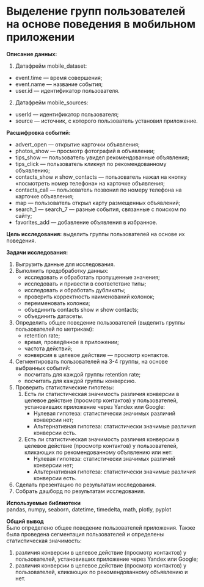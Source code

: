 # Выделение групп пользователей на основе поведения в мобильном приложении

**Описание данных:**  
1. Датафрейм mobile_dataset:  
* event.time  — время совершения;  
* event.name  — название события;  
* user.id  — идентификатор пользователя.  
  
2. Датафрейм mobile_sources:  
* userId  — идентификатор пользователя;  
* source  — источник, с которого пользователь установил приложение.  

**Расшифровка событий:** 
* advert_open  — открытие карточки объявления;  
* photos_show  — просмотр фотографий в объявлении;  
* tips_show  — пользователь увидел рекомендованные объявления;  
* tips_click  — пользователь кликнул по рекомендованному объявлению;  
* contacts_show  и  show_contacts  — пользователь нажал на кнопку «посмотреть номер телефона» на карточке объявления;  
* contacts_call  — пользователь позвонил по номеру телефона на карточке объявления;  
* map  — пользователь открыл карту размещенных объявлений;  
* search_1  —  search_7  — разные события, связанные с поиском по сайту;  
* favorites_add  — добавление объявления в избранное.

**Цель исследования:**
выделить группы пользователей на основе их поведения.  

**Задачи исследования:**  
1. Выгрузить данные для исследования.  
2. Выполнить предобработку данных:   
   * исследовать и обработать пропущенные значения;  
   * исследовать и привести в соответствие типы;  
   * исследовать и обработать дубликаты;  
   * проверить корректность наименований колонок;  
   * переименовать колонки;  
   * объединить contacts show и show contacts;  
   * объединить датасеты.  
3. Определить общее поведение пользователей (выделить группы пользователей по метрикам):   
   * retention rate;  
   * время, проведённое в приложении;     
   * частота действий;    
   * конверсия в целевое действие — просмотр контактов.  
4. Сегментировать пользователей на 3-4 группы, на основе выбранных событий:
   * посчитать для каждой группы retention rate;  
   * посчитать для каждой группы конверсию.  
5. Проверить статистические гипотезы:  
    1) Есть ли статистическая значимость различия конверсии в целевое действие (просмотр контактов) у пользователей, установивших приложение через Yandex или Google:  
        * Нулевая гипотеза: статистически значимых различий конверсии нет;  
        * Альтернативная гипотеза: статистически значимые различия конверсии есть.    
    2) Есть ли статистическая значимость различия конверсии в целевое действие (просмотр контактов) у пользователей, кликающих по рекомендованному объявлению или нет:  
        * Нулевая гипотеза: статистически значимых различий конверсии нет;  
        * Альтернативная гипотеза: статистически значимые различия конверсии есть.
6. Сделать презентацию по результатам исследования.
7. Собрать дашборд по результатам исследования.    

**Используемые библиотеки**  
pandas, numpy, seaborn, datetime, timedelta, math, plotly, pyplot

**Общий вывод**  
Было определено общее поведение пользователей приложения. Также была проведена сегментация пользователей и определены статистическая значимость:  
1. различия конверсии в целевое действие (просмотр контактов) у пользователей, установивших приложение через Yandex или Google;  
2. различия конверсии в целевое действие (просмотр контактов) у пользователей, кликающих по рекомендованному объявлению и нет.  